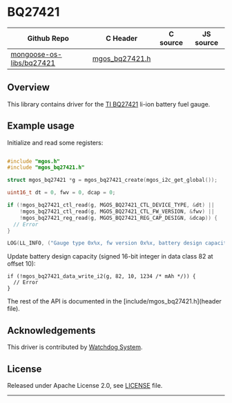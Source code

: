# BQ27421
| Github Repo | C Header | C source  | JS source |
| ----------- | -------- | --------  | ----------------- |
| [mongoose-os-libs/bq27421](https://github.com/mongoose-os-libs/bq27421) | [mgos_bq27421.h](https://github.com/mongoose-os-libs/bq27421/blob/master/include/mgos_bq27421.h) | &nbsp;  | &nbsp;         |



## Overview

This library contains driver for the [TI BQ27421](http://www.ti.com/product/BQ27421-G1) li-ion battery fuel gauge.

## Example usage

Initialize and read some registers:

```c

#include "mgos.h"
#include "mgos_bq27421.h"

struct mgos_bq27421 *g = mgos_bq27421_create(mgos_i2c_get_global());

uint16_t dt = 0, fwv = 0, dcap = 0;

if (!mgos_bq27421_ctl_read(g, MGOS_BQ27421_CTL_DEVICE_TYPE, &dt) ||
    !mgos_bq27421_ctl_read(g, MGOS_BQ27421_CTL_FW_VERSION, &fwv) ||
    !mgos_bq27421_reg_read(g, MGOS_BQ27421_REG_CAP_DESIGN, &dcap)) {
  // Error
}

LOG(LL_INFO, ("Gauge type 0x%x, fw version 0x%x, battery design capacity %u mAh", dt, fwv, dcap));
```

Update battery design capacity (signed 16-bit integer in data class 82 at offset 10):

```
if (!mgos_bq27421_data_write_i2(g, 82, 10, 1234 /* mAh */)) {
  // Error
}
```

The rest of the API is documented in the [include/mgos_bq27421.h](header file).

## Acknowledgements

This driver is contributed by [Watchdog System](https://www.watchdog-system.com/).

## License

Released under Apache License 2.0, see [LICENSE](LICENSE) file.


 ----- 

